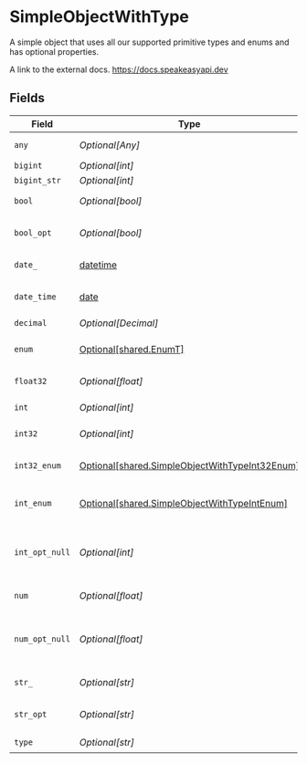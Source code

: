 # SimpleObjectWithType

A simple object that uses all our supported primitive types and enums and has optional properties.

A link to the external docs.
<https://docs.speakeasyapi.dev>


## Fields

| Field                                                                                                      | Type                                                                                                       | Required                                                                                                   | Description                                                                                                | Example                                                                                                    |
| ---------------------------------------------------------------------------------------------------------- | ---------------------------------------------------------------------------------------------------------- | ---------------------------------------------------------------------------------------------------------- | ---------------------------------------------------------------------------------------------------------- | ---------------------------------------------------------------------------------------------------------- |
| `any`                                                                                                      | *Optional[Any]*                                                                                            | :heavy_check_mark:                                                                                         | An any property.                                                                                           |                                                                                                            |
| `bigint`                                                                                                   | *Optional[int]*                                                                                            | :heavy_minus_sign:                                                                                         | N/A                                                                                                        |                                                                                                            |
| `bigint_str`                                                                                               | *Optional[int]*                                                                                            | :heavy_minus_sign:                                                                                         | N/A                                                                                                        |                                                                                                            |
| `bool`                                                                                                     | *Optional[bool]*                                                                                           | :heavy_check_mark:                                                                                         | A boolean property.                                                                                        | true                                                                                                       |
| `bool_opt`                                                                                                 | *Optional[bool]*                                                                                           | :heavy_minus_sign:                                                                                         | An optional boolean property.                                                                              | true                                                                                                       |
| `date_`                                                                                                    | [datetime](https://docs.python.org/3/library/datetime.html#datetime-objects)                               | :heavy_check_mark:                                                                                         | A date property.                                                                                           | 2020-01-01                                                                                                 |
| `date_time`                                                                                                | [date](https://docs.python.org/3/library/datetime.html#date-objects)                                       | :heavy_check_mark:                                                                                         | A date-time property.                                                                                      | 2020-01-01T00:00:00.000Z                                                                                   |
| `decimal`                                                                                                  | *Optional[Decimal]*                                                                                        | :heavy_minus_sign:                                                                                         | N/A                                                                                                        |                                                                                                            |
| `enum`                                                                                                     | [Optional[shared.EnumT]](undefined/models/shared/enumt.md)                                                 | :heavy_check_mark:                                                                                         | A string based enum                                                                                        | two                                                                                                        |
| `float32`                                                                                                  | *Optional[float]*                                                                                          | :heavy_check_mark:                                                                                         | A float32 property.                                                                                        | 2.2222222                                                                                                  |
| `int`                                                                                                      | *Optional[int]*                                                                                            | :heavy_check_mark:                                                                                         | An integer property.                                                                                       | 999999                                                                                                     |
| `int32`                                                                                                    | *Optional[int]*                                                                                            | :heavy_check_mark:                                                                                         | An int32 property.                                                                                         | 1                                                                                                          |
| `int32_enum`                                                                                               | [Optional[shared.SimpleObjectWithTypeInt32Enum]](undefined/models/shared/simpleobjectwithtypeint32enum.md) | :heavy_check_mark:                                                                                         | An int32 enum property.                                                                                    | 69                                                                                                         |
| `int_enum`                                                                                                 | [Optional[shared.SimpleObjectWithTypeIntEnum]](undefined/models/shared/simpleobjectwithtypeintenum.md)     | :heavy_check_mark:                                                                                         | An integer enum property.                                                                                  | 3                                                                                                          |
| `int_opt_null`                                                                                             | *Optional[int]*                                                                                            | :heavy_minus_sign:                                                                                         | An optional integer property will be null for tests.                                                       | 999999                                                                                                     |
| `num`                                                                                                      | *Optional[float]*                                                                                          | :heavy_check_mark:                                                                                         | A number property.                                                                                         | 1.1                                                                                                        |
| `num_opt_null`                                                                                             | *Optional[float]*                                                                                          | :heavy_minus_sign:                                                                                         | An optional number property will be null for tests.                                                        | 1.1                                                                                                        |
| `str_`                                                                                                     | *Optional[str]*                                                                                            | :heavy_check_mark:                                                                                         | A string property.                                                                                         | example                                                                                                    |
| `str_opt`                                                                                                  | *Optional[str]*                                                                                            | :heavy_minus_sign:                                                                                         | An optional string property.                                                                               | optional example                                                                                           |
| `type`                                                                                                     | *Optional[str]*                                                                                            | :heavy_check_mark:                                                                                         | N/A                                                                                                        |                                                                                                            |